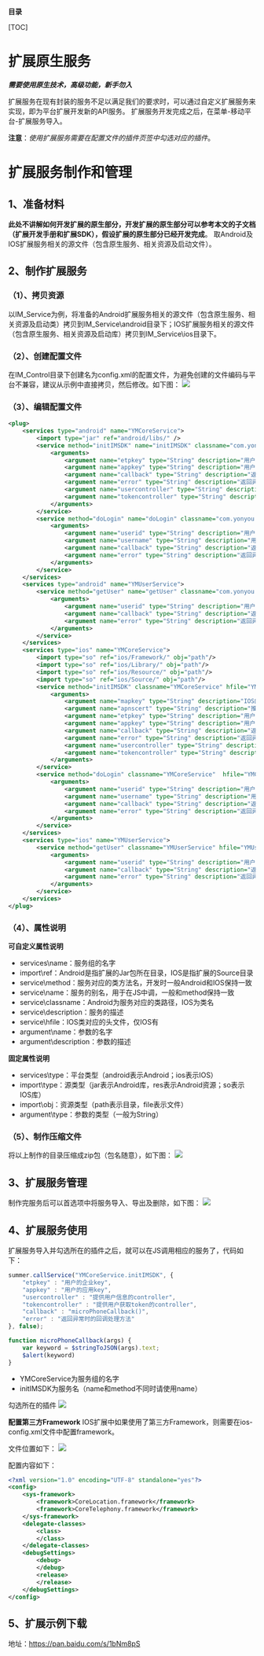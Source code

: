 **目录**

[TOC]

# 扩展原生服务

***需要使用原生技术，高级功能，新手勿入***

扩展服务在现有封装的服务不足以满足我们的要求时，可以通过自定义扩展服务来实现，即为平台扩展开发新的API服务。
扩展服务开发完成之后，在菜单-移动平台-扩展服务导入。

**注意**：*使用扩展服务需要在配置文件的插件页签中勾选对应的插件*。

# 扩展服务制作和管理

## 1、准备材料

**此处不讲解如何开发扩展的原生部分，开发扩展的原生部分可以参考本文的子文档（扩展开发手册和扩展SDK），假设扩展的原生部分已经开发完成**。
取Android及IOS扩展服务相关的源文件（包含原生服务、相关资源及启动文件）。

## 2、制作扩展服务

### （1）、拷贝资源
以IM_Service为例，将准备的Android扩展服务相关的源文件（包含原生服务、相关资源及启动类）拷贝到IM_Service\android目录下；IOS扩展服务相关的源文件（包含原生服务、相关资源及启动库）拷贝到IM_Service\ios目录下。

### （2）、创建配置文件
在IM_Control目录下创建名为config.xml的配置文件，为避免创建的文件编码与平台不兼容，建议从示例中直接拷贝，然后修改。如下图：
![](/portal/upload/doc/20161123/20161123160902037.png)

### （3）、编辑配置文件
```xml
<plug>
	<services type="android" name="YMCoreService">
		<import type="jar" ref="android/libs/" />
		<service method="initIMSDK" name="initIMSDK" classname="com.yonyou.sns.im.mobile.service.YMCoreService" description="IM初始化SDK">
			<arguments>
				<argument name="etpkey" type="String" description="用户的企业key" />
				<argument name="appkey" type="String" description="用户的应用key" />
				<argument name="callback" type="String" description="返回正确结果的回调处理方法" />
				<argument name="error" type="String" description="返回异常时的回调处理方法" />
				<argument name="usercontroller" type="String" description="提供用户信息的controller" />
				<argument name="tokencontroller" type="String" description="提供用户获取token的controller" />
			</arguments>
		</service>
		<service method="doLogin" name="doLogin" classname="com.yonyou.sns.im.mobile.service.YMCoreService" description="IM登陆">
			<arguments>
				<argument name="userid" type="String" description="用户id" />
				<argument name="username" type="String" description="用户的名字" />
				<argument name="callback" type="String" description="返回正确结果的回调处理方法" />
				<argument name="error" type="String" description="返回异常时的回调处理方法" />
			</arguments>
		</service>
	</services>
	<services type="android" name="YMUserService">
		<service method="getUser" name="getUser" classname="com.yonyou.sns.im.mobile.service.YMUserService" description="获得用户信息">
			<arguments>
				<argument name="userid" type="String" description="用户id" />
				<argument name="callback" type="String" description="返回正确结果的回调处理方法" />
				<argument name="error" type="String" description="返回异常时的回调处理方法" />
			</arguments>
		</service>
	</services>
	<services type="ios" name="YMCoreService">
		<import type="so" ref="ios/Framework/" obj="path"/>
		<import type="so" ref="ios/Library/" obj="path"/>
		<import type="so" ref="ios/Resource/" obj="path"/>
		<import type="so" ref="ios/Source/" obj="path"/>
		<service method="initIMSDK" classname="YMCoreService" hfile="YMCoreService.h" name="initIMSDK" description="IM初始化SDK">
			<arguments>
				<argument name="mapkey" type="String" description="IOS的申请高德地图key" />
				<argument name="apnscert" type="String" description="推送证书的名称" />
				<argument name="etpkey" type="String" description="用户的企业key" />
				<argument name="appkey" type="String" description="用户的应用key" />
				<argument name="callback" type="String" description="返回正确结果的回调处理方法" />
				<argument name="error" type="String" description="返回异常时的回调处理方法" />
				<argument name="usercontroller" type="String" description="提供用户信息的controller" />
				<argument name="tokencontroller" type="String" description="提供用户获取token的controller" />
			</arguments>
		</service>
		<service method="doLogin" classname="YMCoreService"  hfile="YMCoreService.h" name="doLogin" description="IM登陆">
			<arguments>
				<argument name="userid" type="String" description="用户id" />
				<argument name="username" type="String" description="用户的名字" />
				<argument name="callback" type="String" description="返回正确结果的回调处理方法" />
				<argument name="error" type="String" description="返回异常时的回调处理方法" />
			</arguments>
		</service>
	</services>
	<services type="ios" name="YMUserService">
		<service method="getUser" classname="YMUserService" hfile="YMUserService.h" name="getUser" description="获得用户信息">
			<arguments>
				<argument name="userid" type="String" description="用户id" />
				<argument name="callback" type="String" description="返回正确结果的回调处理方法" />
				<argument name="error" type="String" description="返回异常时的回调处理方法" />
			</arguments>
		</service>
	</services>
</plug>
```

### （4）、属性说明

**可自定义属性说明**
- services\name：服务组的名字
- import\ref：Android是指扩展的Jar包所在目录，IOS是指扩展的Source目录
- service\method：服务对应的类方法名，开发时一般Android和IOS保持一致
- service\name：服务的别名，用于在JS中调，一般和method保持一致
- service\classname：Android为服务对应的类路径，IOS为类名
- service\description：服务的描述
- service\hfile：IOS类对应的头文件，仅IOS有
- argument\name：参数的名字
- argument\description：参数的描述

**固定属性说明**
- services\type：平台类型（android表示Android；ios表示IOS）
- import\type：源类型（jar表示Android库，res表示Android资源；so表示IOS库）
- import\obj：资源类型（path表示目录，file表示文件）
- argument\type：参数的类型（一般为String）

### （5）、制作压缩文件
将以上制作的目录压缩成zip包（包名随意），如下图：
![](/portal/upload/doc/20161123/20161123161450053.png)

## 3、扩展服务管理

制作完服务后可以首选项中将服务导入、导出及删除，如下图：
![](/portal/upload/doc/20161123/20161123160443381.png)

## 4、扩展服务使用

扩展服务导入并勾选所在的插件之后，就可以在JS调用相应的服务了，代码如下：
```javascript
summer.callService("YMCoreService.initIMSDK", {
	"etpkey" : "用户的企业key",
	"appkey" : "用户的应用key",
	"usercontroller" : "提供用户信息的controller",
	"tokencontroller" : "提供用户获取token的controller",
	"callback" : "microPhoneCallback()",
	"error" : "返回异常时的回调处理方法"
}, false);

function microPhoneCallback(args) {
	var keyword = $stringToJSON(args).text;
	$alert(keyword)
}
```
- YMCoreService为服务组的名字
- initIMSDK为服务名（name和method不同时请使用name）

勾选所在的插件
![](/portal/upload/doc/20170106/20170106163631673.png)

**配置第三方Framework**
IOS扩展中如果使用了第三方Framework，则需要在ios-config.xml文件中配置framework。

文件位置如下：
![](/portal/upload/doc/20161123/20161123162631490.png)

配置内容如下：
```xml
<?xml version="1.0" encoding="UTF-8" standalone="yes"?>
<config>
	<sys-framework>
		<framework>CoreLocation.framework</framework>
		<framework>CoreTelephony.framework</framework>
	</sys-framework>
	<delegate-classes>
		<class>
		</class>
	</delegate-classes>
	<debugSettings>
		<debug>
		</debug>
		<release>
		</release>
	</debugSettings>
</config>
```

## 5、扩展示例下载
地址：https://pan.baidu.com/s/1bNm8pS
